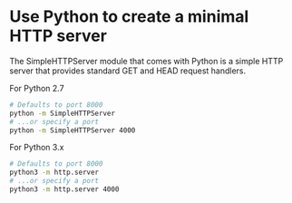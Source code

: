 # Use Python to create a minimal HTTP server

The SimpleHTTPServer module that comes with Python is a simple HTTP server that provides standard GET and HEAD request handlers.

For Python 2.7

```bash
# Defaults to port 8000
python -m SimpleHTTPServer
# ...or specify a port
python -m SimpleHTTPServer 4000
```

For Python 3.x

```bash
# Defaults to port 8000
python3 -m http.server
# ...or specify a port
python3 -m http.server 4000
```
